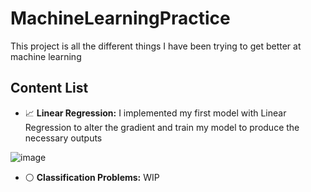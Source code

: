 # MachineLearningPractice

This project is all the different things I have been trying to get better at machine learning

## Content List

* 📈 **Linear Regression:** I implemented my first model with Linear Regression to alter the gradient and train my model to produce the necessary outputs

![image](https://user-images.githubusercontent.com/69739606/220237363-9d45d7a7-98ca-4f85-9075-7f5d3233e77c.png)


* ⚪ **Classification Problems:** WIP

